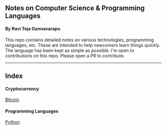 ## Notes on Computer Science & Programming Languages
#### By Ravi Teja Gannavarapu

This repo contains detailed notes on various technologies, programming languages, etc. These are intended to help newcomers learn things quickly. The language has been kept as simple as possible. I'm open to contributions on this repo. Please open a PR to contribute.

***

## Index
#### Cryptocurrency
[Bitcoin](Bitcoin.md)
#### Programming Languages
[Python](Python.md)
